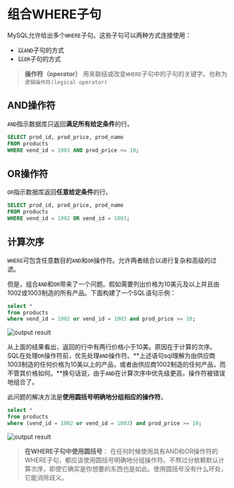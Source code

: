 # 组合WHERE子句

MySQL允许给出多个`WHERE`子句。这些子句可以两种方式连接使用：

* 以`AND`子句的方式
* 以`OR`子句的方式

> **操作符（operator）**
> 用来联结或改变`WHERE`子句中的子句的关键字。也称为`逻辑操作符(logical operator)`

## AND操作符

`AND`指示数据库只返回**满足所有给定条件**的行。

```sql
SELECT prod_id, prod_price, prod_name
FROM products
WHERE vend_id = 1003 AND prod_price <= 10;
```

## OR操作符

`OR`指示数据库返回**任意给定条件**的行。

```sql
SELECT prod_id, prod_price, prod_name
FROM products
WHERE vend_id = 1002 OR vend_id = 1003;
```

## 计算次序

`WHERE`可包含任意数目的`AND`和`OR`操作符。允许两者结合以进行复杂和高级的过滤。

但是，组合`AND`和`OR`带来了一个问题。假如需要列出价格为10美元及以上并且由1002或1003制造的所有产品。下面构建了一个SQL语句示例：

```sql
select *
from products
where vend_id = 1002 or vend_id = 1003 and prod_price >= 10;
```

![output result](https://cdn.hdcheung.cn/202312100013019.png)

从上面的结果看出，返回的行中有两行价格小于10美。原因在于计算的次序。SQL在处理`OR`操作符前，优先处理`AND`操作符。**上述语句sql理解为由供应商1003制造的任何价格为10美以上的产品，或者由供应商1002制造的任何产品，而不管其价格如何。**换句话说，由于`AND`在计算次序中优先级更高，操作符被错误地组合了。

此问题的解决方法是**使用圆括号明确地分组相应的操作符**。

```sql
select *
from products
where (vend_id = 1002 or vend_id = 1003) and prod_price >= 10;
```

![output result](https://cdn.hdcheung.cn/202312100025544.png)

> **在WHERE子句中使用圆括号**：
> 在任何时候使用具有AND和OR操作符的WHERE子句，都应该使用圆括号明确地分组操作符。不熬过分依赖默认计算次序，即使它确实是你想要的东西也是如此。使用圆括号没有什么坏处，它能消除歧义。
